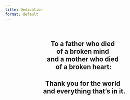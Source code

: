 ```yaml
---
title: Dedication
format: default
---
```


<br>
<center>
<p>
<h2><b>To a father who died<br>of a broken mind<br>and a mother who died<br>&nbsp;of a broken heart:</b></h2>
</p>
<p>
<h2><b>Thank you for the world<br>&nbsp;&nbsp;and everything that’s in it.</b></h2>
</p>
</center>
<br>
